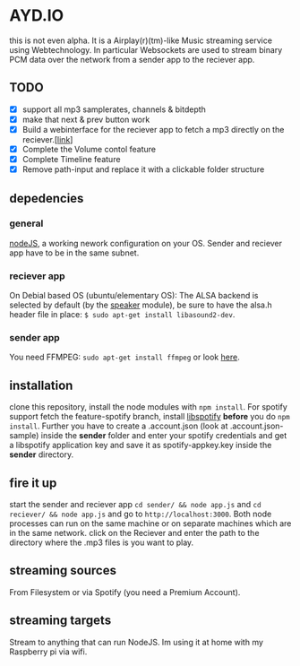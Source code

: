 # AYD.IO
this is not even alpha.
It is a Airplay(r)(tm)-like Music streaming service using Webtechnology. In particular Websockets are used to stream binary PCM data over the network from a sender app to the reciever app.

## TODO
- [x] support all mp3 samplerates, channels & bitdepth
- [x] make that next & prev button work
- [x] Build a webinterface for the reciever app to fetch a mp3 directly on the reciever.[[link](https://github.com/moolen/AYD.IO/issues/1)]
- [x] Complete the Volume contol feature
- [x] Complete Timeline feature
- [x] Remove path-input and replace it with a clickable folder structure

## depedencies
### general
[nodeJS](http://nodejs.org/download/), a working nework configuration on your OS. Sender and reciever app have to be in the same subnet.

### reciever app
On Debial based OS (ubuntu/elementary OS): The ALSA backend is selected by default (by the [speaker](https://npmjs.org/package/speaker) module), be sure to have the alsa.h header file in place: `$ sudo apt-get install libasound2-dev`.

### sender app
You need FFMPEG: `sudo apt-get install ffmpeg` or look [here](http://www.ffmpeg.org/download.html).

## installation
clone this repository, install the node modules with `npm install`. 
For spotify support fetch the feature-spotify branch, install [libspotify](https://developer.spotify.com/technologies/libspotify/) **before** you do `npm install`. Further you have to create a .account.json (look at .account.json-sample) inside the **sender** folder  and enter your spotify credentials and get a libspotify application key and save it as spotify-appkey.key inside the **sender** directory.

## fire it up
start the sender and reciever app `cd sender/ && node app.js` and `cd reciever/ && node app.js` and go to `http://localhost:3000`.
Both node processes can run on the same machine or on separate machines which are in the same network. 
click on the Reciever and enter the path to the directory where the .mp3 files is you want to play.

## streaming sources
From Filesystem or via Spotify (you need a Premium Account).

## streaming targets
Stream to anything that can run NodeJS.
Im using it at home with my Raspberry pi via wifi.
